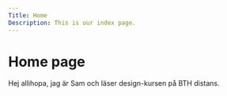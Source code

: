 ```yaml
---
Title: Home
Description: This is our index page.
---
```


Home page
==========================

Hej allihopa, jag är Sam och läser design-kursen på BTH distans.

